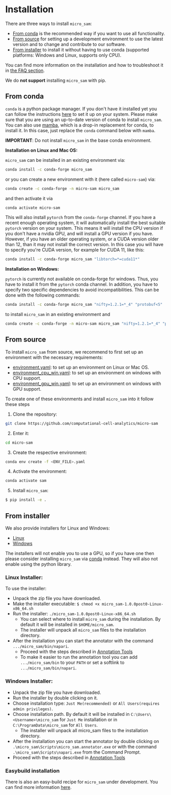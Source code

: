 # Installation

There are three ways to install `micro_sam`:
- [From conda](#from-conda) is the recommended way if you want to use all functionality.
- [From source](#from-source) for setting up a development environment to use the latest version and to change and contribute to our software.
- [From installer](#from-installer) to install it without having to use conda (supported platforms: Windows and Linux, supports only CPU). 

You can find more information on the installation and how to troubleshoot it in [the FAQ section](#installation-questions).

We do **not support** installing `micro_sam` with pip.

## From conda

`conda` is a python package manager. If you don't have it installed yet you can follow the instructions [here](https://conda-forge.org/download/) to set it up on your system.
Please make sure that you are using an up-to-date version of conda to install `micro_sam`.
You can also use [mamba](https://mamba.readthedocs.io/en/latest/), which is a drop-in replacement for conda, to install it. In this case, just replace the `conda` command below with `mamba`.

**IMPORTANT**: Do not install `micro_sam` in the base conda environment.

**Installation on Linux and Mac OS:**

`micro_sam` can be installed in an existing environment via:
```bash
conda install -c conda-forge micro_sam
```
or you can create a new environment with it (here called `micro-sam`) via:
```bash
conda create -c conda-forge -n micro-sam micro_sam
```
and then activate it via
```bash
conda activate micro-sam
```

This will also install `pytorch` from the `conda-forge` channel. If you have a recent enough operating system, it will automatically install the best suitable `pytorch` version on your system.
This means it will install the CPU version if you don't have a nvidia GPU, and will install a GPU version if you have.
However, if you have an older operating system, or a CUDA version older than 12, than it may not install the correct version. In this case you will have to specify you're CUDA version, for example for CUDA 11, like this:
```bash
conda install -c conda-forge micro_sam "libtorch=*=cuda11*"
```

**Installation on Windows:**

`pytorch` is currently not available on conda-forge for windows. Thus, you have to install it from the `pytorch` conda channel. In addition, you have to specify two specific dependencies to avoid incompatibilities.
This can be done with the following commands:
```bash
conda install -c conda-forge micro_sam "nifty=1.2.1=*_4" "protobuf<5"
```
to install `micro_sam` in an existing environment and
```bash
conda create -c conda-forge -n micro-sam micro_sam "nifty=1.2.1=*_4" "protobuf<5"
```

## From source

To install `micro_sam` from source, we recommend to first set up an environment with the necessary requirements:
- [environment.yaml](https://github.com/computational-cell-analytics/micro-sam/blob/master/environment.yaml): to set up an environment on Linux or Mac OS.
- [environment_cpu_win.yaml](https://github.com/computational-cell-analytics/micro-sam/blob/master/environment_cpu_win.yaml): to set up an environment on windows with CPU support.
- [environment_gpu_win.yaml](https://github.com/computational-cell-analytics/micro-sam/blob/master/environment_gpu_win.yaml): to set up an environment on windows with GPU support.

To create one of these environments and install `micro_sam` into it follow these steps

1. Clone the repository:

```bash
git clone https://github.com/computational-cell-analytics/micro-sam
```

2. Enter it:

```bash
cd micro-sam
```

3. Create the respective environment:

```bash
conda env create -f <ENV_FILE>.yaml
```

4. Activate the environment:

```bash
conda activate sam
```

5. Install `micro_sam`:

```bash
$ pip install -e .
```

## From installer

We also provide installers for Linux and Windows:
- [Linux](https://owncloud.gwdg.de/index.php/s/Fyf57WZuiX1NyXs)
- [Windows](https://owncloud.gwdg.de/index.php/s/ZWrY68hl7xE3kGP)
<!---
- [Mac](https://owncloud.gwdg.de/index.php/s/7YupGgACw9SHy2P)
-->

The installers will not enable you to use a GPU, so if you have one then please consider installing `micro_sam` via [conda](#from-conda) instead. They will also not enable using the python library.

### Linux Installer:

To use the installer:
- Unpack the zip file you have downloaded.
- Make the installer executable: `$ chmod +x micro_sam-1.0.0post0-Linux-x86_64.sh`
- Run the installer: `./micro_sam-1.0.0post0-Linux-x86_64.sh` 
    - You can select where to install `micro_sam` during the installation. By default it will be installed in `$HOME/micro_sam`.
    - The installer will unpack all `micro_sam` files to the installation directory.
- After the installation you can start the annotator with the command `.../micro_sam/bin/napari`.
    - Proceed with the steps described in [Annotation Tools](#annotation-tools)
    - To make it easier to run the annotation tool you can add `.../micro_sam/bin` to your `PATH` or set a softlink to `.../micro_sam/bin/napari`.

### Windows Installer:

- Unpack the zip file you have downloaded.
- Run the installer by double clicking on it.
- Choose installation type: `Just Me(recommended)` or `All Users(requires admin privileges)`.
- Choose installation path. By default it will be installed in `C:\Users\<Username>\micro_sam` for `Just Me` installation or in `C:\ProgramData\micro_sam` for `All Users`.
	- The installer will unpack all micro_sam files to the installation directory.
- After the installation you can start the annotator by double clicking on `.\micro_sam\Scripts\micro_sam.annotator.exe` or  with the command `.\micro_sam\Scripts\napari.exe` from the Command Prompt.
- Proceed with the steps described in [Annotation Tools](#annotation-tools) 

<!---
**Mac Installer:**

To use the Mac installer you will need to enable installing unsigned applications. Please follow [the instructions for 'Disabling Gatekeeper for one application only' here](https://disable-gatekeeper.github.io/).

Alternative link on how to disable gatekeeper.
https://www.makeuseof.com/how-to-disable-gatekeeper-mac/

TODO detailed instruction
-->

### Easybuild installation

There is also an easy-build recipe for `micro_sam` under development. You can find more information [here](https://github.com/easybuilders/easybuild-easyconfigs/pull/20636).
